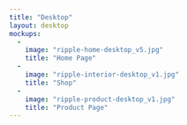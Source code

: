 ```yaml
---
title: "Desktop"
layout: desktop
mockups:
  -
    image: "ripple-home-desktop_v5.jpg"
    title: "Home Page"
  -
    image: "ripple-interior-desktop_v1.jpg"
    title: "Shop"
  -
    image: "ripple-product-desktop_v1.jpg"
    title: "Product Page"
---
```

